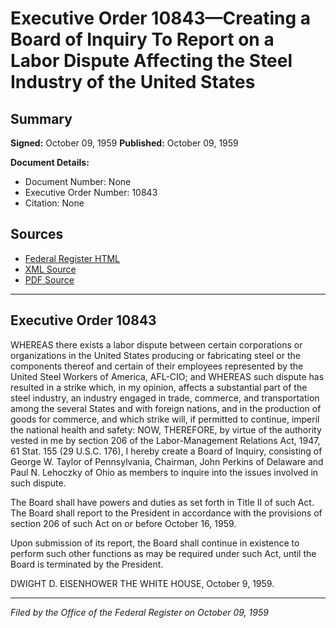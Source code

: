 # Executive Order 10843—Creating a Board of Inquiry To Report on a Labor Dispute Affecting the Steel Industry of the United States

## Summary

**Signed:** October 09, 1959
**Published:** October 09, 1959

**Document Details:**
- Document Number: None
- Executive Order Number: 10843
- Citation: None

## Sources
- [Federal Register HTML](https://www.presidency.ucsb.edu/documents/executive-order-10843-creating-board-inquiry-report-labor-dispute-affecting-the-steel)
- [XML Source](None)
- [PDF Source](None)

---

## Executive Order 10843

WHEREAS there exists a labor dispute between certain corporations or organizations in the United States producing or fabricating steel or the components thereof and certain of their employees represented by the United Steel Workers of America, AFL-CIO; and
WHEREAS such dispute has resulted in a strike which, in my opinion, affects a substantial part of the steel industry, an industry engaged in trade, commerce, and transportation among the several States and with foreign nations, and in the production of goods for commerce, and which strike will, if permitted to continue, imperil the national health and safety:
NOW, THEREFORE, by virtue of the authority vested in me by section 206 of the Labor-Management Relations Act, 1947, 61 Stat. 155 (29 U.S.C. 176), I hereby create a Board of Inquiry, consisting of George W. Taylor of Pennsylvania, Chairman, John Perkins of Delaware and Paul N. Lehoczky of Ohio as members to inquire into the issues involved in such dispute.

The Board shall have powers and duties as set forth in Title II of such Act. The Board shall report to the President in accordance with the provisions of section 206 of such Act on or before October 16, 1959.

Upon submission of its report, the Board shall continue in existence to perform such other functions as may be required under such Act, until the Board is terminated by the President.

DWIGHT D. EISENHOWER
THE WHITE HOUSE,
October 9, 1959.

---

*Filed by the Office of the Federal Register on October 09, 1959*
